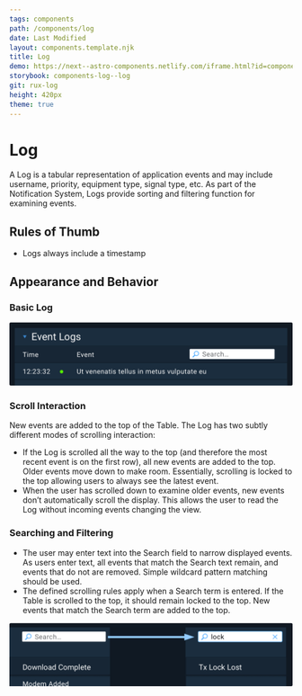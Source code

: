 ```yaml
---
tags: components
path: /components/log
date: Last Modified
layout: components.template.njk
title: Log
demo: https://next--astro-components.netlify.com/iframe.html?id=components-log--log
storybook: components-log--log
git: rux-log
height: 420px
theme: true
---
```


# Log

A Log is a tabular representation of application events and may include username, priority, equipment type, signal type, etc. As part of the Notification System, Logs provide sorting and filtering function for examining events.

## Rules of Thumb

- Logs always include a timestamp

## Appearance and Behavior

### Basic Log

![The log includes a Table of timestamped events and a Search field to narrow the displayed events](/img/components/log-basic.png "The log includes a Table of timestamped events and a Search field to narrow the displayed events")

### Scroll Interaction

New events are added to the top of the Table. The Log has two subtly different modes of scrolling interaction:

- If the Log is scrolled all the way to the top (and therefore the most recent event is on the first row), all new events are added to the top. Older events move down to make room. Essentially, scrolling is locked to the top allowing users to always see the latest event.
- When the user has scrolled down to examine older events, new events don’t automatically scroll the display. This allows the user to read the Log without incoming events changing the view.

### Searching and Filtering

- The user may enter text into the Search field to narrow displayed events. As users enter text, all events that match the Search text remain, and events that do not are removed. Simple wildcard pattern matching should be used.
- The defined scrolling rules apply when a Search term is entered. If the Table is scrolled to the top, it should remain locked to the top. New events that match the Search term are added to the top.

![View of Search Text Applied Within Field](/img/components/log-search.png "View of Search Text Applied Within Field")

